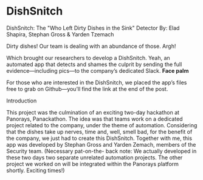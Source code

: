 # DishSnitch

DishSnitch: The "Who Left Dirty Dishes in the Sink" Detector
By: Elad Shapira, Stephan Gross & Yarden Tzemach

Dirty dishes! Our team is dealing with an abundance of those. Argh!

Which brought our researchers to develop a DishSnitch. 
Yeah, an automated app that detects and shames the culprit by sending the full evidence—including pics—to the company’s dedicated Slack. 
**Face palm**

For those who are interested in the DishSnitch, we placed the app’s files free to grab on Github—you’ll find the link at the end of the post.



Introduction

This project was the culmination of an exciting two-day hackathon at Panorays, Panackathon. 
The idea was that teams work on a dedicated project related to the company, under the theme of automation. 
Considering that the dishes take up nerves, time and, well, smell bad, for the benefit of the company, we just had to create this DishSnitch. 
Together with me, this app was developed by Stephan Gross and Yarden Zemach, members of the Security team. 
(Necessary pat-on-the- back note: We actually developed in these two days two separate unrelated automation projects. 
The other project we worked on will be integrated within the Panorays platform shortly. Exciting times!)


